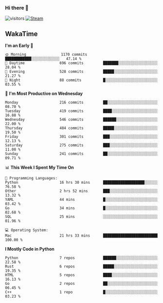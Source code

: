 ### Hi there 👋

![visitors](https://visitor-badge.glitch.me/badge?page_id=zhourunlai)
[![Steam](https://img.shields.io/badge/dynamic/json?url=https%3A%2F%2Fapi.swo.moe%2Fstats%2Fsteamgames%2F76561198285156854&query=count&color=0b1a37&label=Steam&labelColor=134375&logo=steam&suffix=+games&cacheSeconds=3600)](http://steamcommunity.com/profiles/76561198285156854)

## WakaTime
<!--START_SECTION:waka-->
**I'm an Early 🐤** 

```text
🌞 Morning                1170 commits        ████████████░░░░░░░░░░░░░   47.14 % 
🌆 Daytime                696 commits         ███████░░░░░░░░░░░░░░░░░░   28.04 % 
🌃 Evening                528 commits         █████░░░░░░░░░░░░░░░░░░░░   21.27 % 
🌙 Night                  88 commits          █░░░░░░░░░░░░░░░░░░░░░░░░   03.55 % 
```
📅 **I'm Most Productive on Wednesday** 

```text
Monday                   216 commits         ██░░░░░░░░░░░░░░░░░░░░░░░   08.70 % 
Tuesday                  419 commits         ████░░░░░░░░░░░░░░░░░░░░░   16.88 % 
Wednesday                546 commits         ██████░░░░░░░░░░░░░░░░░░░   22.00 % 
Thursday                 484 commits         █████░░░░░░░░░░░░░░░░░░░░   19.50 % 
Friday                   301 commits         ███░░░░░░░░░░░░░░░░░░░░░░   12.13 % 
Saturday                 275 commits         ███░░░░░░░░░░░░░░░░░░░░░░   11.08 % 
Sunday                   241 commits         ██░░░░░░░░░░░░░░░░░░░░░░░   09.71 % 
```


📊 **This Week I Spent My Time On** 

```text
💬 Programming Languages: 
Python                   16 hrs 30 mins      ███████████████████░░░░░░   76.58 % 
Other                    2 hrs 52 mins       ███░░░░░░░░░░░░░░░░░░░░░░   13.32 % 
YAML                     44 mins             █░░░░░░░░░░░░░░░░░░░░░░░░   03.42 % 
Go                       34 mins             █░░░░░░░░░░░░░░░░░░░░░░░░   02.68 % 
SQL                      25 mins             ░░░░░░░░░░░░░░░░░░░░░░░░░   01.96 % 

💻 Operating System: 
Mac                      21 hrs 33 mins      █████████████████████████   100.00 % 
```

**I Mostly Code in Python** 

```text
Python                   7 repos             ██████░░░░░░░░░░░░░░░░░░░   22.58 % 
Rust                     6 repos             █████░░░░░░░░░░░░░░░░░░░░   19.35 % 
HTML                     5 repos             ████░░░░░░░░░░░░░░░░░░░░░   16.13 % 
Go                       2 repos             ██░░░░░░░░░░░░░░░░░░░░░░░   06.45 % 
C++                      1 repo              █░░░░░░░░░░░░░░░░░░░░░░░░   03.23 % 
```




<!--END_SECTION:waka-->
